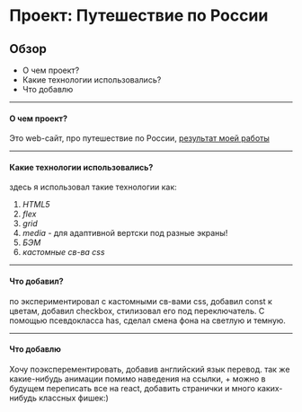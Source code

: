 # Проект: Путешествие по России
## Обзор
* О чем проект?
* Какие технологии использовались?
* Что добавлю
-----
#### **О чем проект?**
Это web-сайт, про путешествие по России, [результат моей работы](https://vanyagachist2.github.io/project__russia/)

-----
#### **Какие технологии использовались?**
здесь я использовал такие технологии как:
1. *HTML5*
2. *flex*
3. *grid*
4. *media* - для адаптивной вертски под разные экраны!
5. *БЭМ*
6. *кастомные св-ва css*
-----

#### **Что добавил?**
по экспериментировал с кастомными св-вами css, добавил const к цветам, добавил checkbox, стилизовал его под переключатель. С помощью псевдокласса has, сделал смена фона на светлую и темную.

-----
#### **Что добавлю**
Хочу поэксперементировать, добавив английский язык перевод. так же какие-нибудь анимации помимо наведения на ссылки, + можно в будущем переписать все на react, добавить странички и много каких-нибудь классных фишек:)
